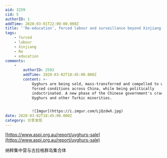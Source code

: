 ```yaml
---
aid: 3259
cid: 5
authorID: 1
addTime: 2020-03-01T22:00:00.000Z
title: '‘Re-education’, forced labour and surveillance beyond Xinjiang.'
tags:
    - forced
    - labour
    - Xinjiang
    - Re
    - education
comments:
    -
        authorID: 2592
        addTime: 2020-03-02T18:45:00.000Z
        content: >-
            Uyghurs are being sold, mass-transferred and compelled to work in
            forced conditions across China, while being politically
            indoctrinated. A new phase of the Chinese government's crackdown on
            Uyghurs and other Turkic minorities.


            ![Imgur](https://i.imgur.com/LjQzdwX.jpg)
date: 2020-03-02T18:45:00.000Z
category: 分享发现
---
```


[https://www.aspi.org.au/report/uyghurs-sale](https://www.aspi.org.au/report/uyghurs-sale)

纳粹集中营与古拉格群岛集合体
